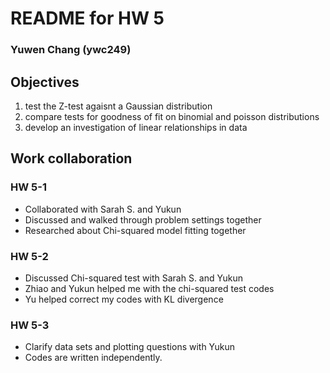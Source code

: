 # README for HW 5

### Yuwen Chang (ywc249)

## Objectives
1. test the Z-test agaisnt a Gaussian distribution
2. compare tests for goodness of fit on binomial and poisson distributions
3. develop an investigation of linear relationships in data

## Work collaboration
### HW 5-1
- Collaborated with Sarah S. and Yukun
- Discussed and walked through problem settings together
- Researched about Chi-squared model fitting together

### HW 5-2
- Discussed Chi-squared test with Sarah S. and Yukun
- Zhiao and Yukun helped me with the chi-squared test codes
- Yu helped correct my codes with KL divergence

### HW 5-3
- Clarify data sets and plotting questions with Yukun
- Codes are written independently.